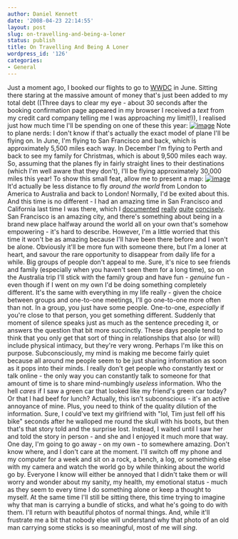 ```yaml
---
author: Daniel Kennett
date: '2008-04-23 22:14:55'
layout: post
slug: on-travelling-and-being-a-loner
status: publish
title: On Travelling And Being A Loner
wordpress_id: '126'
categories:
- General
---
```


Just a moment ago, I booked our flights to go to
[WWDC](http://developer.apple.com/wwdc/) in June. Sitting there staring
at the massive amount of money that's just been added to my total debt
((Three days to clear my eye - about 30 seconds after the booking
confirmation page appeared in my browser I received a *text* from my
credit card company telling me I was approaching my limit!)), I realised
just how much time I'll be spending on one of these this year:
[![image](http://ikennd.ac/pictures/for_posts/2008/04/023jumbo_468x329.jpg "BA 747")](http://ikennd.ac/pictures/for_posts/2008/04/023jumbo_468x329.jpg)
Note to plane nerds: I don't know if that's actually the exact model of
plane I'll be flying on. In June, I'm flying to San Francisco and back,
which is approximately 5,500 miles each way. In December I'm flying to
Perth and back to see my family for Christmas, which is about 9,500
miles each way. So, assuming that the planes fly in fairly straight
lines to their destinations (which I'm well aware that they don't), I'll
be flying approximately 30,000 miles this year! To show this small feat,
allow me to present a map:
[![image](http://ikennd.ac/pictures/for_posts/2008/04/maps.jpg "maps")](http://ikennd.ac/pictures/for_posts/2008/04/maps.jpg)
It'd actually be less distance to fly *around the world* from London to
America to Australia and back to London! Normally, I'd be exited about
this. And this time is no different - I had an amazing time in San
Francisco and California last time I was there, which I
[documented](http://ikennd.ac/blog/2006/08/wwdc-day-1/)
[really](http://ikennd.ac/blog/2006/08/wwdc-2006/)
[quite](http://ikennd.ac/blog/2006/08/the-day-to-end-all-days/)
[concisely](http://ikennd.ac/blog/2006/08/its-a-mini-adventure/). San Francisco is an amazing
city, and there's something about being in a brand new place halfway
around the world all on your own that's somehow empowering - it's hard
to describe. However, I'm a little worried that this time it won't be as
amazing because I'll have been there before and I won't be alone.
Obviously it'll be more fun with someone there, but I'm a loner at
heart, and savour the rare opportunity to disappear from daily life for
a while. Big groups of people don't appeal to me. Sure, it's nice to see
friends and family (especially when you haven't seen them for a long
time), so on the Australia trip I'll stick with the family group and
have fun - *genuine* fun - even though if I went on my own I'd be doing
something completely different. It's the same with everything in my life
really - given the choice between groups and one-to-one meetings, I'll
go one-to-one more often than not. In a group, you just have some
people. One-to-one, *especially* if you're close to that person, you get
something different. Suddenly that moment of silence speaks just as much
as the sentence preceding it, or answers the question that bit more
succinctly. These days people tend to think that you only get that sort
of thing in relationships that also (or will) include physical intimacy,
but they're very wrong. Perhaps I'm like this on purpose.
Subconsciously, my mind is making me become fairly quiet because all
around me people seem to be just sharing information as soon as it pops
into their minds. I really don't get people who constantly text or talk
online - the only way you can constantly talk to someone for that amount
of time is to share mind-numbingly *useless* information. Who the hell
*cares* if I saw a green car that looked like my friend's green car
today? Or that I had beef for lunch? Actually, this isn't subconscious -
it's an active annoyance of mine. Plus, you need to think of the quality
dilution of the information. Sure, I could've text my girlfriend with
"lol, Tim just fell off his bike" seconds after he walloped me round the
skull with his boots, but then that's that story told and the surprise
lost. Instead, I waited until I saw her and told the story in person -
and she and I enjoyed it much more that way. One day, I'm going to go
away - on my own - to somewhere amazing. Don't know where, and I don't
care at the moment. I'll switch off my phone and my computer for a week
and sit on a rock, a bench, a log, or something else with my camera and
watch the world go by while thinking about the world go by. Everyone I
know will either be annoyed that I didn't take them or will worry and
wonder about my sanity, my health, my emotional status - much as they
seem to every time I do something alone or keep a thought to myself. At
the same time I'll still be sitting there, this time trying to imagine
why that man is carrying a bundle of sticks, and what he's going to do
with them. I'll return with beautiful photos of normal things. And,
while it'll frustrate me a bit that nobody else will understand why that
photo of an old man carrying some sticks is so meaningful, most of me
will *sing*.
